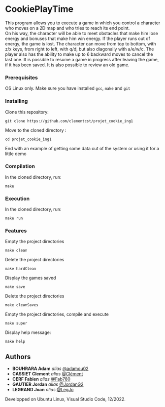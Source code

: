 # CookiePlayTime


This program allows you to execute a game in which you control a character who moves on a 2D map and who tries to reach its end point.	
On his way, the character will be able to meet obstacles that make him lose energy and bonuses that make him win energy. 
If the player runs out of energy, the game is lost.
The character can move from top to bottom, with z/x keys, from right to left, with q/d, but also diagonally with a/e/w/c.
The player also has the ability to make up to 6 backward moves to cancel the last one.
It is possible to resume a game in progress after leaving the game, if it has been saved. It is also possible to review an old game.


### Prerequisites

OS Linux only.
Make sure you have installed ```gcc```, ```make``` and ```git```

### Installing

Clone this repository:

```
git clone https://github.com/clementcst/projet_cookie_ing1
```
Move to the cloned directory :

```
cd projet_cookie_ing1
```
End with an example of getting some data out of the system or using it for a little demo

### Compilation

In the cloned directory, run:

```
make
```

### Execution

In the cloned directory, run:

```
make run
```

### Features

Empty the project directories

```
make clean
```

Delete the project directories

```
make hardClean
```

Display the games saved

```
make save
```

Delete the project directories

```
make cleanSaves
```

Empty the project directories, compile and execute

```
make super
```

Display help message:

```
make help
```

## Authors

* **BOUHRARA Adam** _alias_ [@adamou02](https://github.com/adamou02)
* **CASSIET Clement** _alias_ [@Clément](https://github.com/clementcst)
* **CERF Fabien** _alias_ [@Fab780](https://github.com/Fab780)
* **GAUTIER Jordan** _alias_ [@JordanG2](https://github.com/JordanG2)
* **LEGRAND Joan** _alias_ [@LegJo](https://github.com/LegJo)

Developped on Ubuntu Linux, Visual Studio Code, 12/2022.
